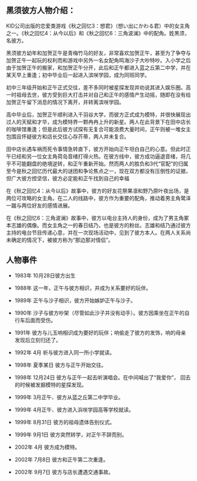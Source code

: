 ## 黑须彼方人物介绍：

KID公司出版的恋爱类游戏《秋之回忆3：想君》（想い出にかわる君）中的女主角之一。《秋之回忆4：从今以后》和《秋之回忆6：三角波澜》中的配角。姓黑须，名彼方。

黑须彼方幼年和加贺正午是青梅竹马的好友，非常喜欢加贺正午，甚至为了争夺与加贺正午一起玩的权利而和游戏中另外一名女配角鸣海沙子大吵特吵。入小学之后由于加贺正午的搬家，和加贺正午分开，此后和正午都进入蓝之丘第二中学，并在某天早上重逢；初中毕业后一起进入滨咲学园，成为同班同学。

初中三年级开始和正午正式交往，差不多同时被星探发现并劝说其进入娱乐圈。高一时祖母去世，彼方受到巨大打击并对自己和正午的感情产生动摇，随即在没有给加贺正午留下消息的情况下离开，并转离滨咲学园。

高中毕业后，加贺正午顺利进入千羽谷大学，而彼方正式成为模特，并很快展现出过人的天赋和才华，成为模特界一颗冉冉上升的新星。两人在此背景下在田中店长的咖啡馆重逢；但是此后彼方试探有无复合可能浪费大量时间，正午则被一堆女主包围且怀疑彼方和店长交往心存芥蒂，两人并未复合。

田中店长遇车祸而死令事情急转直下，彼方开始向正午坦白自己的心意。但此时正午已经和另一位女主角荷岛音绪打得火热。在彼方线中，彼方成功逼退音绪，将几乎不可能翻盘的绝境逆转，和正午重新开始。然而两人的胜负和3代“官配”的归属至今是秋之回忆历代最大的谜团和争论焦点之一，现在双方都没有压倒性的证据，但广大彼方控坚信，彼方必定能和正午找到自己的幸福

在《秋之回忆4：从今以后》故事中，彼方的好友花祭果凛和野乃原叶夜出场，是两位可攻略的女主角。在二人的线路中，彼方作为重要的配角，推动着男主角鹭泽一蹴与两位好友的感情进展。

在《秋之回忆6：三角波澜》故事中，彼方以电台主持人的身份，成为了男主角冢本志雄的偶像。而女主角之一的春日结乃，也是彼方的粉丝。志雄和结乃通过彼方主持的电台节目传递心意，并在一次现场活动中，见到了彼方本人。在两人关系尚未确定的情况下，被彼方称为“那边那对情侣”。

## 人物事件

- 1983年
10月28日彼方出生

- 1988年
这一年，正午与彼方相识，并成为关系要好的玩伴。

- 1989年
正午与沙子相识，彼方开始嫉妒正午与沙子。

- 1990年
沙子与彼方吵架（尽管如此沙子并没有动手）。彼方因乘坐在正午的自行车后面而受伤。

- 1991年
彼方与儿玉响相识成为要好的玩伴；响偷走了彼方的发饰，响的母亲发现后立刻归还了。

- 1992年
4月 祈与彼方进入同一所小学就读。

- 1998年
夏季某日 彼方与正午开始交往。

- 1998年
12月24日 彼方与正午一起去听演唱会。在中间喊出了“我爱你”， 回去的时候被发掘模特的星探发现。

- 1999年
3月正午、彼方从蓝之丘第二中学毕业。

- 1999年
4月正午、彼方进入浜咲学园高等学校就读。

- 1999年
8月31日 彼方的祖母遗体告别仪式。

- 1999年
9月1日 彼方突然转学，对正午不辞而别。

- 2002年
4月 彼方成为模特。

- 2002年 7月8日 彼方和正午第二次重逢。

- 2002年 9月7日 彼方与店长遭遇交通事故。